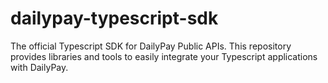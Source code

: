 # dailypay-typescript-sdk
The official Typescript SDK for DailyPay Public APIs. This repository provides libraries and tools to easily integrate your Typescript applications with DailyPay.
